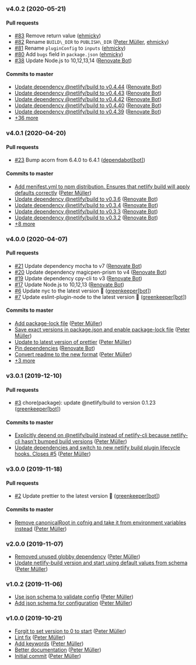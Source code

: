 ### v4.0.2 (2020-05-21)

#### Pull requests

- [#83](https://github.com/munter/netlify-plugin-hashfiles/pull/83) Remove return value ([ehmicky](mailto:ehmicky@gmail.com))
- [#82](https://github.com/munter/netlify-plugin-hashfiles/pull/82) Rename `BUILD\_DIR` to `PUBLISH\_DIR` ([Peter Müller](mailto:munter@fumle.dk), [ehmicky](mailto:ehmicky@gmail.com))
- [#81](https://github.com/munter/netlify-plugin-hashfiles/pull/81) Rename `pluginConfig` to `inputs` ([ehmicky](mailto:ehmicky@gmail.com))
- [#80](https://github.com/munter/netlify-plugin-hashfiles/pull/80) Add `bugs` field in `package.json` ([ehmicky](mailto:ehmicky@gmail.com))
- [#38](https://github.com/munter/netlify-plugin-hashfiles/pull/38) Update Node.js to 10,12,13,14 ([Renovate Bot](mailto:bot@renovateapp.com))

#### Commits to master

- [Update dependency @netlify\/build to v0.4.44](https://github.com/munter/netlify-plugin-hashfiles/commit/4cde5cb59987dcb62cd9c70ccb68469532f35b57) ([Renovate Bot](mailto:bot@renovateapp.com))
- [Update dependency @netlify\/build to v0.4.43](https://github.com/munter/netlify-plugin-hashfiles/commit/92474efa8f2fefdf07a95301d225c2be5933a144) ([Renovate Bot](mailto:bot@renovateapp.com))
- [Update dependency @netlify\/build to v0.4.42](https://github.com/munter/netlify-plugin-hashfiles/commit/60207d8a704635bfccb26bbe60ed4014eefe4db2) ([Renovate Bot](mailto:bot@renovateapp.com))
- [Update dependency @netlify\/build to v0.4.40](https://github.com/munter/netlify-plugin-hashfiles/commit/3e636955c2f4f29786e95ad80c374c70fc9c5e96) ([Renovate Bot](mailto:bot@renovateapp.com))
- [Update dependency @netlify\/build to v0.4.39](https://github.com/munter/netlify-plugin-hashfiles/commit/408a50ddec2cf5264c62685f35a225e0fee2afc8) ([Renovate Bot](mailto:bot@renovateapp.com))
- [+36 more](https://github.com/munter/netlify-plugin-hashfiles/compare/v4.0.1...v4.0.2)

### v4.0.1 (2020-04-20)

#### Pull requests

- [#23](https://github.com/munter/netlify-plugin-hashfiles/pull/23) Bump acorn from 6.4.0 to 6.4.1 ([dependabot[bot]](mailto:49699333+dependabot[bot]@users.noreply.github.com))

#### Commits to master

- [Add menifest.yml to npm distribution. Ensures that netlify build will apply defaults correctly](https://github.com/munter/netlify-plugin-hashfiles/commit/eb616d5f2e19bc44b8cf29fa442ff5be1f5295ec) ([Peter Müller](mailto:munter@fumle.dk))
- [Update dependency @netlify\/build to v0.3.6](https://github.com/munter/netlify-plugin-hashfiles/commit/419ad72b4301a0bca0c94c1e921569cdba96b9d4) ([Renovate Bot](mailto:bot@renovateapp.com))
- [Update dependency @netlify\/build to v0.3.4](https://github.com/munter/netlify-plugin-hashfiles/commit/a7012fdb7c833aba0a39a4ccd80caf4a9f53904d) ([Renovate Bot](mailto:bot@renovateapp.com))
- [Update dependency @netlify\/build to v0.3.3](https://github.com/munter/netlify-plugin-hashfiles/commit/4394fb2738cd01f79d188d66388dab0ffd6250e8) ([Renovate Bot](mailto:bot@renovateapp.com))
- [Update dependency @netlify\/build to v0.3.2](https://github.com/munter/netlify-plugin-hashfiles/commit/a45450d666688bb7941d52bfb36052b54b027fe7) ([Renovate Bot](mailto:bot@renovateapp.com))
- [+8 more](https://github.com/munter/netlify-plugin-hashfiles/compare/v4.0.0...v4.0.1)

### v4.0.0 (2020-04-07)

#### Pull requests

- [#21](https://github.com/munter/netlify-plugin-hashfiles/pull/21) Update dependency mocha to v7 ([Renovate Bot](mailto:bot@renovateapp.com))
- [#20](https://github.com/munter/netlify-plugin-hashfiles/pull/20) Update dependency magicpen-prism to v4 ([Renovate Bot](mailto:bot@renovateapp.com))
- [#19](https://github.com/munter/netlify-plugin-hashfiles/pull/19) Update dependency cpy-cli to v3 ([Renovate Bot](mailto:bot@renovateapp.com))
- [#17](https://github.com/munter/netlify-plugin-hashfiles/pull/17) Update Node.js to 10,12,13 ([Renovate Bot](mailto:bot@renovateapp.com))
- [#6](https://github.com/munter/netlify-plugin-hashfiles/pull/6) Update nyc to the latest version 🚀 ([greenkeeper[bot]](mailto:23040076+greenkeeper[bot]@users.noreply.github.com))
- [#7](https://github.com/munter/netlify-plugin-hashfiles/pull/7) Update eslint-plugin-node to the latest version 🚀 ([greenkeeper[bot]](mailto:23040076+greenkeeper[bot]@users.noreply.github.com))

#### Commits to master

- [Add package-lock file](https://github.com/munter/netlify-plugin-hashfiles/commit/d014c37c4523f3b9d6763a0dff98dc8a97ab1423) ([Peter Müller](mailto:munter@fumle.dk))
- [Save exact versions in package.json and enable package-lock file](https://github.com/munter/netlify-plugin-hashfiles/commit/a69afcd4c81154266471bff2af2cbf534a333c87) ([Peter Müller](mailto:munter@fumle.dk))
- [Update to latest version of prettier](https://github.com/munter/netlify-plugin-hashfiles/commit/90894fbaef66c1ceb4cdd85a3a5ce5bd9263cdbd) ([Peter Müller](mailto:munter@fumle.dk))
- [Pin dependencies](https://github.com/munter/netlify-plugin-hashfiles/commit/50bb0d778f8026900da52f0c8c5974148b9330db) ([Renovate Bot](mailto:bot@renovateapp.com))
- [Convert readme to the new format](https://github.com/munter/netlify-plugin-hashfiles/commit/700b692fa42b03877da8717a830e9f834482de5c) ([Peter Müller](mailto:munter@fumle.dk))
- [+3 more](https://github.com/munter/netlify-plugin-hashfiles/compare/v3.0.1...v4.0.0)

### v3.0.1 (2019-12-10)

#### Pull requests

- [#3](https://github.com/munter/netlify-plugin-hashfiles/pull/3) chore\(package\): update @netlify\/build to version 0.1.23 ([greenkeeper[bot]](mailto:23040076+greenkeeper[bot]@users.noreply.github.com))

#### Commits to master

- [Explicitly depend on @netlify\/build instead of netlify-cli because netlify-cli hasn't bumped build versions](https://github.com/munter/netlify-plugin-hashfiles/commit/4bb453836eb712040b9879d2aa16e22042ad8e0d) ([Peter Müller](mailto:munter@fumle.dk))
- [Update dependencies and switch to new netlify build plugin lifecycle hooks. Closes \#5](https://github.com/munter/netlify-plugin-hashfiles/commit/88e5f838162e84887440dcd2ad599a90fc5000da) ([Peter Müller](mailto:munter@fumle.dk))

### v3.0.0 (2019-11-18)

#### Pull requests

- [#2](https://github.com/munter/netlify-plugin-hashfiles/pull/2) Update prettier to the latest version 🚀 ([greenkeeper[bot]](mailto:23040076+greenkeeper[bot]@users.noreply.github.com))

#### Commits to master

- [Remove canonicalRoot in cofnig and take it from environment variables instead](https://github.com/munter/netlify-plugin-hashfiles/commit/d20321df807c9b49305f6ee5dcd955806e4c4b46) ([Peter Müller](mailto:munter@fumle.dk))

### v2.0.0 (2019-11-07)

- [Removed unused globby dependency](https://github.com/munter/netlify-plugin-hashfiles/commit/425c7e5fa7fb559114963c64690846627972d287) ([Peter Müller](mailto:munter@fumle.dk))
- [Update netlify-build version and start using default values from schema](https://github.com/munter/netlify-plugin-hashfiles/commit/26034ace343e203ae1274bb2e3f130e550850ccd) ([Peter Müller](mailto:munter@fumle.dk))

### v1.0.2 (2019-11-06)

- [Use json schema to validate config](https://github.com/munter/netlify-plugin-hashfiles/commit/039e48d040a2b90abb724b2ba6a0245282869e1f) ([Peter Müller](mailto:munter@fumle.dk))
- [Add json schema for configuration](https://github.com/munter/netlify-plugin-hashfiles/commit/f16726ab87f3003adfdca95ce4b6b1e164bcf418) ([Peter Müller](mailto:munter@fumle.dk))

### v1.0.0 (2019-10-21)

- [Forgit to set version to 0 to start](https://github.com/munter/netlify-plugin-hashfiles/commit/94e07567e679af6b5ce9f6eb44482216dc8d643f) ([Peter Müller](mailto:munter@fumle.dk))
- [Lint fix](https://github.com/munter/netlify-plugin-hashfiles/commit/01377506266f6e74cf18ff8bb94ee1b1ff8ab474) ([Peter Müller](mailto:munter@fumle.dk))
- [Add keywords](https://github.com/munter/netlify-plugin-hashfiles/commit/9d3d1959288b0943bc71c595810b50ce16d877e6) ([Peter Müller](mailto:munter@fumle.dk))
- [Better documentation](https://github.com/munter/netlify-plugin-hashfiles/commit/f6dca5f5dc9d0b27427a3f3a8c592151d74cc60c) ([Peter Müller](mailto:munter@fumle.dk))
- [Initial commit](https://github.com/munter/netlify-plugin-hashfiles/commit/2782dde3bf6cecd103d1d7ec0d6e3324bd30accc) ([Peter Müller](mailto:munter@fumle.dk))

